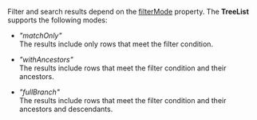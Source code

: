 Filter and search results depend on the [filterMode](/Documentation/ApiReference/UI_Components/dxTreeList/Configuration/#filterMode) property. The **TreeList** supports the following modes:
 
- *"matchOnly"*    
  The results include only rows that meet the filter condition.

- *"withAncestors"*    
  The results include rows that meet the filter condition and their ancestors.

- *"fullBranch"*    
  The results include rows that meet the filter condition and their ancestors and descendants.